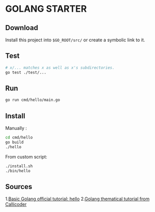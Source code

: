 # GOLANG STARTER

## Download

Install this project into `$GO_ROOT/src/` or create a symbolic link to it.

## Test

```sh
# x/... matches x as well as x's subdirectories.
go test ./test/...
```

## Run

```sh
go run cmd/hello/main.go
```

## Install

Manually :

```sh
cd cmd/hello
go build
./hello
```

From custom script:

```sh
./install.sh
./bin/hello
```

## Sources

1.[Basic Golang official tutorial: hello](https://go.dev/doc/tutorial/getting-started)
2.[Golang thematical tutorial from Callicoder](https://github.com/callicoder/golang-tutorials)
